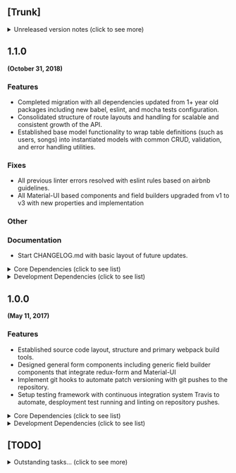 ## [Trunk]
<details><summary>Unreleased version notes (click to see more)</summary>
<p>

### Features
### Fixes
### Other
### Documentation

</p>
</details>

## 1.1.0
**(October 31, 2018)**

### Features

* Completed migration with all dependencies updated from 1+ year old packages including new babel, eslint, and mocha tests configuration.
* Consolidated structure of route layouts and handling for scalable and consistent growth of the API.
* Established base model functionality to wrap table definitions (such as users, songs) into instantiated models with common CRUD, validation, and error handling utilities.

### Fixes

* All previous linter errors resolved with eslint rules based on airbnb guidelines.
* All Material-UI based components and field builders upgraded from v1 to v3 with new properties and implementation


### Other

### Documentation

* Start CHANGELOG.md with basic layout of future updates.

<details><summary> Core Dependencies (click to see list)</summary>
<p>

* @babel/register:                       ^7.0.0
* @babel/runtime:                        ^7.1.2
* @material-ui/core:                     ^3.3.2
* @material-ui/icons:                    ^3.0.1
* @material-ui/lab:                      ^3.0.0-alpha.22
* better-npm-run:                        ^0.1.1
* browser-cookies:                       ^1.2.0
* bunyan:                                ^1.8.12
* circular-dependency-plugin:            ^5.0.2
* classnames:                            ^2.2.6
* compression:                           ^1.7.3
* connect-history-api-fallback:          ^1.5.0
* connected-react-router:                ^4.5.0
* cookie:                                ^0.3.1
* cookie-parser:                         ^1.4.3
* cosmos:                                ^0.1.2
* debug:                                 ^4.1.0
* devui:                                 ^1.0.0-3
* downshift:                             ^2.2.3
* emotion:                               ^9.2.12
* es6-promise:                           ^4.2.5
* express:                               ^4.16.4
* express-request-id:                    ^1.4.1
* express-useragent:                     ^1.0.12
* extend:                                ^3.0.2
* foundation-sites:                      ^6.5.0
* fs-extra:                              ^7.0.0
* geoip-lite:                            ^1.3.2
* history:                               ^4.4.1
* html-webpack-plugin:                   ^3.2.0
* http-proxy:                            ^1.17.0
* imports-loader:                        ^0.8.0
* ip:                                    ^1.1.4
* isomorphic-fetch:                      ^2.2.1
* jsonwebtoken:                          ^8.3.0
* lodash:                                ^4.17.11
* mini-css-extract-plugin:               ^0.4.4
* node-memwatch:                         git+https://github.com/eduardbcom/node-memwatch.git
* node-statsd:                           ^0.1.1
* normalize.css:                         ^8.0.0
* prettyjson-256:                        ^1.5.18
* prop-types:                            ^15.6.2
* react:                                 ^16.6.0
* react-cosmos-background-proxy:         ^1.0.1
* react-cosmos-redux-proxy:              ^4.6.1
* react-cosmos-router-proxy:             ^4.6.1
* react-device-detect:                   ^1.6.1
* react-dom:                             ^16.6.0
* react-foundation:                      ^0.9.6
* react-icons:                           ^3.2.2
* react-loadable:                        ^5.5.0
* react-onclickoutside:                  ^6.7.1
* react-pure-render:                     ^1.0.2
* react-redux:                           ^5.1.0
* react-router:                          ^4.1.0
* react-router-dom:                      ^4.1.0
* react-router-redux:                    ^5.0.0-alpha.6
* react-spinners:                        ^0.4.7
* react-tappable:                        ^1.0.4
* redbox-react:                          ^1.6.0
* redux:                                 ^4.0.1
* redux-auth-wrapper:                    ^2.0.3
* redux-devtools:                        ^3.4.1
* redux-devtools-chart-monitor:          git+https://github.com/njhoffman/redux-devtools-chart-monitor.git
* redux-devtools-dock-monitor:           ^1.1.3
* redux-devtools-filterable-log-monitor: ^0.8.0
* redux-devtools-inspector:              git+https://github.com/njhoffman/redux-devtools-inspector.git
* redux-devtools-log-monitor:            ^1.4.0
* redux-devtools-slider-monitor:         ^1.0.0-beta-1
* redux-devtools-themes:                 ^1.0.0
* redux-form:                            ^7.4.2
* redux-freeze:                          ^0.1.7
* redux-mock-store:                      ^1.5.3
* redux-orm:                             0.12.1
* redux-slider-monitor:                  ^2.0.0-1
* redux-thunk:                           ^2.3.0
* reselect:                              ^4.0.0
* response-time:                         ^2.3.2
* style-loader:                          ^0.23.1
* typeface-roboto:                       0.0.54
* uglifyjs-webpack-plugin:               ^2.0.1
* useragent:                             ^2.3.0
* uuid:                                  ^3.3.2
* validator:                             ^10.8.0
* webpack:                               ^4.23.1
* webpack-bundle-analyzer:               ^3.0.3
* webpack-dev-middleware:                ^3.4.0
* webpack-hot-middleware:                ^2.24.3
* whatwg-fetch:                          ^3.0.0
* yargs:                                 ^12.0.2
</p>
</details>

<details><summary> Development Dependencies (click to see list)</summary>
<p>

*	@babel/cli:                                   ^7.0.0
* @babel/core:                                  ^7.0.0
* @babel/plugin-proposal-class-properties:      ^7.0.0
* @babel/plugin-proposal-decorators:            ^7.0.0
* @babel/plugin-proposal-export-namespace-from: ^7.0.0
* @babel/plugin-proposal-function-sent:         ^7.0.0
* @babel/plugin-proposal-json-strings:          ^7.0.0
* @babel/plugin-proposal-numeric-separator:     ^7.0.0
* @babel/plugin-proposal-throw-expressions:     ^7.0.0
* @babel/plugin-syntax-decorators:              ^7.0.0
* @babel/plugin-syntax-dynamic-import:          ^7.0.0
* @babel/plugin-syntax-import-meta:             ^7.0.0
* @babel/plugin-transform-react-display-name:   ^7.0.0
* @babel/plugin-transform-react-jsx-source:     ^7.0.0
* @babel/polyfill:                              ^7.0.0
* @babel/preset-env:                            ^7.0.0
* @babel/preset-react:                          ^7.0.0
* babel-eslint:                                 ^10.0.1
* babel-loader:                                 ^8.0.0
* babel-plugin-add-module-exports:              ^1.0.0
* babel-plugin-istanbul:                        ^5.1.0
* babel-plugin-react-transform:                 ^3.0.0
* babel-plugin-transform-decorators-legacy:     ^1.3.5
* chai:                                         ^4.2.0
* chai-as-promised:                             ^7.1.1
* chai-enzyme:                                  ^1.0.0-beta.1
* cosmos:                                       ^0.1.2
* coveralls:                                    ^3.0.2
* css-loader:                                   ^1.0.1
* cypress:                                      ^3.1.0
* dateformat:                                   ^3.0.3
* env2:                                         ^2.2.2
* enzyme:                                       ^3.7.0
* es6-plato:                                    ^1.0.18
* eslint:                                       ^5.8.0
* eslint-config-airbnb:                         ^17.1.0
* eslint-import-resolver-webpack:               ^0.10.1
* eslint-plugin-import:                         ^2.14.0
* eslint-plugin-jsx-a11y:                       ^6.1.2
* eslint-plugin-react:                          ^7.11.1
* eslint-watch:                                 ^4.0.2
* eventsource-polyfill:                         ^0.9.6
* exports-loader:                               ^0.7.0
* fast-sass-loader:                             ^1.4.6
* file-loader:                                  ^2.0.0
* flat:                                         ^4.1.0
* git-stats:                                    ^2.10.10
* git-stats-importer:                           ^2.4.9
* gitinspector:                                 ^0.5.0-dev-2
* heapdump:                                     ^0.3.10
* hex-rgba:                                     ^1.0.2
* html-loader:                                  ^0.5.5
* image-webpack-loader:                         ^4.4.0
* javascript-stringify:                         ^1.6.0
* jsondiffpatch:                                ^0.2.4
* jss:                                          ^9.8.7
* jss-nested:                                   ^6.0.1
* jss-vendor-prefixer:                          ^8.0.1
* karma:                                        ^3.1.1
* karma-coverage:                               ^1.1.2
* karma-json-reporter:                          ^1.2.0
* karma-mocha:                                  ^1.0.1
* karma-mocha-reporter:                         ^2.0.0
* karma-phantomjs-launcher:                     ^1.0.2
* karma-spec-reporter:                          0.0.32
* karma-webpack-with-fast-source-maps:          ^1.10.2
* mocha:                                        ^5.2.0
* mocha-lcov-reporter:                          ^1.3.0
* mock-promises:                                ^0.8.2
* node-sass:                                    ^4.9.4
* nodemon:                                      ^1.18.5
* notes:                                        0.0.4
* phantomjs-prebuilt:                           ^2.1.13
* promise-polyfill:                             ^8.1.0
* react-base16-styling:                         ^0.4.1
* react-cosmos:                                 ^4.6.4
* react-draggable:                              ^3.0.5
* react-fastclick:                              ^3.0.2
* react-json-tree:                              ^0.11.0
* redux-usage-report:                           ^1.3.1
* remote-redux-devtools:                        ^0.5.13
* remotedev-app:                                ^0.10.8
* rimraf:                                       ^2.6.2
* selenium-download:                            ^2.0.13
* selenium-standalone:                          ^6.15.3
* sinon:                                        ^7.0.0
* sinon-chai:                                   ^3.2.0
* speed-measure-webpack-plugin:                 ^1.2.3
* url-loader:                                   ^1.1.2
* webpack-cli:                                  ^3.1.2

</p>
</details>

## 1.0.0
**(May 11, 2017)**

### Features

* Established source code layout, structure and primary webpack build tools.
* Designed general form components including generic field builder components that integrate redux-form and Material-UI
* Implement git hooks to automate patch versioning with git pushes to the repository.
* Setup testing framework with continuous integration system Travis to automate, desployment test running and linting on repository pushes.

<details><summary> Core Dependencies (click to see list)</summary>
<p>

* babel-core:                                ^6.21.0
* babel-loader:                              ^6.2.10
* babel-plugin-add-module-exports:           ^0.2.1
* babel-plugin-transform-decorators-legacy:  ^1.3.4
* babel-plugin-transform-react-display-name: ^6.8.0
* babel-plugin-transform-runtime:            ^6.15.0
* babel-polyfill:                            ^6.20.0
* babel-preset-es2015:                       ^6.18.0
* babel-preset-react:                        ^6.16.0
* babel-preset-stage-0:                      ^6.16.0
* babel-register:                            ^6.18.0
* babel-runtime:                             ^6.20.0
* better-npm-run:                            0.0.13
* compression:                               ^1.6.2
* cookie-parser:                             ^1.4.3
* css-loader:                                ^0.26.0
* cssnano:                                   ^3.7.4
* debug:                                     ^2.5.1
* debugger-256:                              ^1.3.6
* express-jwt:                               ^5.1.0
* extract-text-webpack-plugin:               ^1.0.0
* file-loader:                               ^0.9.0
* foundation-sites:                          ^6.2.4
* fs-extra:                                  ^1.0.0
* history:                                   ^3.2.1
* html-webpack-plugin:                       ^2.22.0
* http-proxy:                                ^1.16.2
* humps:                                     ^2.0.0
* imports-loader:                            ^0.6.5
* ip:                                        ^1.1.4
* json-loader:                               ^0.5.4
* jsonwebtoken:                              ^7.2.1
* lodash:                                    ^4.17.2
* material-design-lite:                      ^1.2.1
* material-ui:                               ^0.18.0
* node-sass:                                 ^4.5.2
* node-statsd:                               ^0.1.1
* normalize.css:                             ^5.0.0
* postcss-loader:                            ^1.1.0
* react:                                     ^15.5.4
* react-dom:                                 ^15.5.4
* react-foundation:                          ^0.7.0
* react-icons:                               ^2.2.3
* react-mdl:                                 ^1.10.2
* react-redux:                               ^5.0.4
* react-router:                              ^3.0.0
* react-router-dom:                          ^4.1.1
* react-router-redux:                        ^4.0.8
* react-tap-event-plugin:                    ^2.0.1
* react-transform-catch-errors:              ^1.0.2
* redux:                                     ^3.6.0
* redux-auth:                                0.0.5-beta5
* redux-form:                                ^6.6.3
* redux-form-material-ui:                    ^4.2.0
* redux-orm:                                 ^0.9.0-rc.3
* redux-promise-middleware:                  ^4.2.0
* redux-thunk:                               ^2.2.0
* rethinkdb:                                 ^2.3.3
* rimraf:                                    ^2.5.4
* sass-loader:                               ^4.0.0
* style-loader:                              ^0.13.1
* url-loader:                                ^0.5.6
* webpack:                                   ^1.12.14
* yargs:                                     ^6.3.0

</p>
</details>

<details><summary> Development Dependencies (click to see list)</summary>
<p>

* babel-eslint: ^7.1.0
* babel-plugin-istanbul: ^3.0.0
* babel-plugin-react-transform: ^2.0.2
* babel-plugin-typecheck: ^3.9.0
* chai: ^3.4.1
* chai-as-promised: ^6.0.0
* chai-enzyme: ^0.6.1
* cheerio: ^0.22.0
* codecov: ^1.0.1
* concurrently: ^3.1.0
* connect-history-api-fallback: ^1.3.0
* coveralls: ^2.13.1
* enzyme: ^2.8.2
* eslint: ^3.0.1
* eslint-config-standard: ^6.0.0
* eslint-config-standard-react: ^4.0.0
* eslint-plugin-babel: ^4.0.0
* eslint-plugin-promise: ^3.0.0
* eslint-plugin-react: ^6.0.0
* eslint-plugin-standard: ^2.0.0
* eslint-watch: ^2.1.14
* event-source-polyfill: 0.0.7
* eventsource-polyfill: ^0.9.6
* express: ^4.14.0
* happypack: ^3.0.2
* heapdump: ^0.3.7
* inject-loader: ^3.0.0
* karma: ^1.0.0
* karma-coverage: ^1.0.0
* karma-json-reporter: ^1.2.0
* karma-mocha: ^1.0.1
* karma-mocha-reporter: ^2.0.0
* karma-phantomjs-launcher: ^1.0.2
* karma-spec-reporter: 0.0.26
* karma-webpack-with-fast-source-maps: ^1.9.2
* memwatch-next: ^0.3.0
* mocha: ^3.0.1
* mocha-lcov-reporter: ^1.3.0
* morgan: ^1.7.0
* nodemon: ^1.10.2
* phantomjs-prebuilt: ^2.1.13
* plato: ^1.7.0
* react-addons-test-utils: ^15.0.0
* react-test-renderer: ^15.5.4
* react-transform-catch-errors: ^1.0.2
* redbox-react: ^1.2.10
* redux-logger: ^2.7.4
* redux-mock-store: ^1.2.3
* sinon: ^1.17.5
* sinon-chai: ^2.8.0
* stats-webpack-plugin: ^0.4.2
* webpack-dev-middleware: ^1.6.1
* webpack-hmr: ^1.0.2
* webpack-hot-middleware: ^2.12.2

</p>
</details>

## [TODO]
<details><summary> Outstanding tasks... (click to see more)</summary>
<p>

* Create ROADMAP.md for broad goals/brainstorming, get "Outstanding tasks" itemized and implemented with github issues
* Use hexo and follow cypress-documentation method for autogenerating split (by minor version) changelog entries
* Create minor/major version bumper script that autopopulates new changelog snippet with entries from current trunk.
* Bumper script should also auto generate plato reports and track basic stats like # of patches, # of commits, sloc, test coverage, etc. (include in changelog as a "Stats" section accordion).
* Consolidate API configuration with client configuration, fold into common module.
* Automate dependency diffing on minor/major bump
* Create script to autodiff package.json on major/minor version bumps and create table with the following layout in the changelog (accordiong functionality)

| Type  | Package Name                       | Version  |
|:-----:| ---------------------------------- |:--------:|
|   U   | @babel/core                        |  ^7.0.0  |

</p>
</details>
